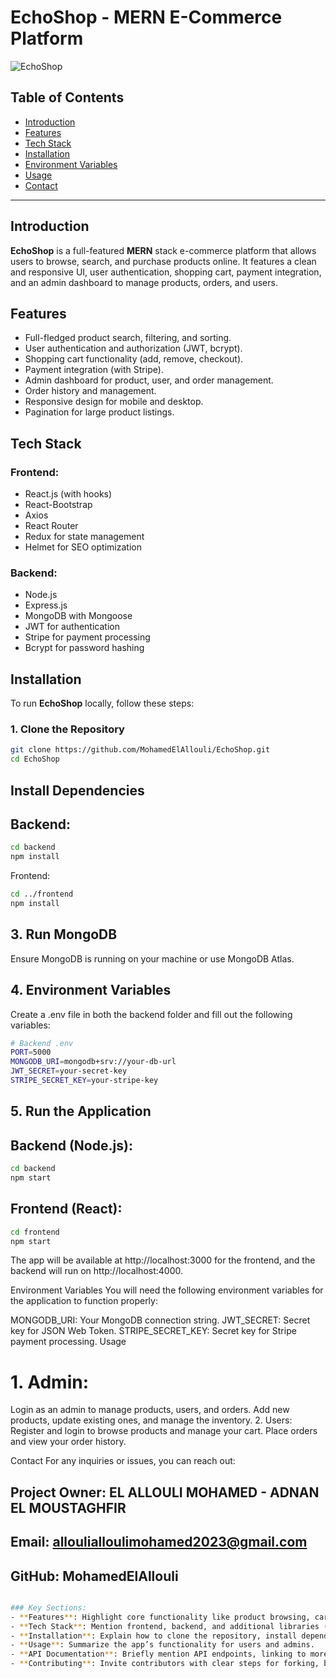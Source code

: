 # EchoShop - MERN E-Commerce Platform

![EchoShop](.png) <!-- Add a relevant logo or image for your project -->

## Table of Contents

- [Introduction](#introduction)
- [Features](#features)
- [Tech Stack](#tech-stack)
- [Installation](#installation)
- [Environment Variables](#environment-variables)
- [Usage](#usage)
- [Contact](#contact)

---

## Introduction

**EchoShop** is a full-featured **MERN** stack e-commerce platform that allows users to browse, search, and purchase products online. It features a clean and responsive UI, user authentication, shopping cart, payment integration, and an admin dashboard to manage products, orders, and users.

## Features

- Full-fledged product search, filtering, and sorting.
- User authentication and authorization (JWT, bcrypt).
- Shopping cart functionality (add, remove, checkout).
- Payment integration (with Stripe).
- Admin dashboard for product, user, and order management.
- Order history and management.
- Responsive design for mobile and desktop.
- Pagination for large product listings.

## Tech Stack

### Frontend:
- React.js (with hooks)
- React-Bootstrap
- Axios
- React Router
- Redux for state management
- Helmet for SEO optimization

### Backend:
- Node.js
- Express.js
- MongoDB with Mongoose
- JWT for authentication
- Stripe for payment processing
- Bcrypt for password hashing

## Installation

To run **EchoShop** locally, follow these steps:

### 1. Clone the Repository
```bash
git clone https://github.com/MohamedElAllouli/EchoShop.git
cd EchoShop
```

## Install Dependencies


## Backend:

```bash
cd backend
npm install
```
Frontend:

```bash
cd ../frontend
npm install
```

## 3. Run MongoDB
Ensure MongoDB is running on your machine or use MongoDB Atlas.

## 4. Environment Variables
Create a .env file in both the backend folder and fill out the following variables:

```bash
# Backend .env
PORT=5000
MONGODB_URI=mongodb+srv://your-db-url
JWT_SECRET=your-secret-key
STRIPE_SECRET_KEY=your-stripe-key
```
## 5. Run the Application
## Backend (Node.js):

```bash
cd backend
npm start

```
## Frontend (React):
```bash
cd frontend
npm start
```
The app will be available at http://localhost:3000 for the frontend, and the backend will run on http://localhost:4000.

Environment Variables
You will need the following environment variables for the application to function properly:

MONGODB_URI: Your MongoDB connection string.
JWT_SECRET: Secret key for JSON Web Token.
STRIPE_SECRET_KEY: Secret key for Stripe payment processing.
Usage
# 1. Admin:
Login as an admin to manage products, users, and orders.
Add new products, update existing ones, and manage the inventory.
2. Users:
Register and login to browse products and manage your cart.
Place orders and view your order history.




Contact
For any inquiries or issues, you can reach out:

## Project Owner: EL ALLOULI MOHAMED - ADNAN EL MOUSTAGHFIR
## Email: alloulialloulimohamed2023@gmail.com
## GitHub: MohamedElAllouli

```bash

### Key Sections:
- **Features**: Highlight core functionality like product browsing, cart, and admin features.
- **Tech Stack**: Mention frontend, backend, and additional libraries (React, Redux, Node.js, MongoDB, etc.).
- **Installation**: Explain how to clone the repository, install dependencies, set up environment variables, and run the project.
- **Usage**: Summarize the app’s functionality for users and admins.
- **API Documentation**: Briefly mention API endpoints, linking to more detailed docs if needed.
- **Contributing**: Invite contributors with clear steps for forking, branching, and pull requests.

```
